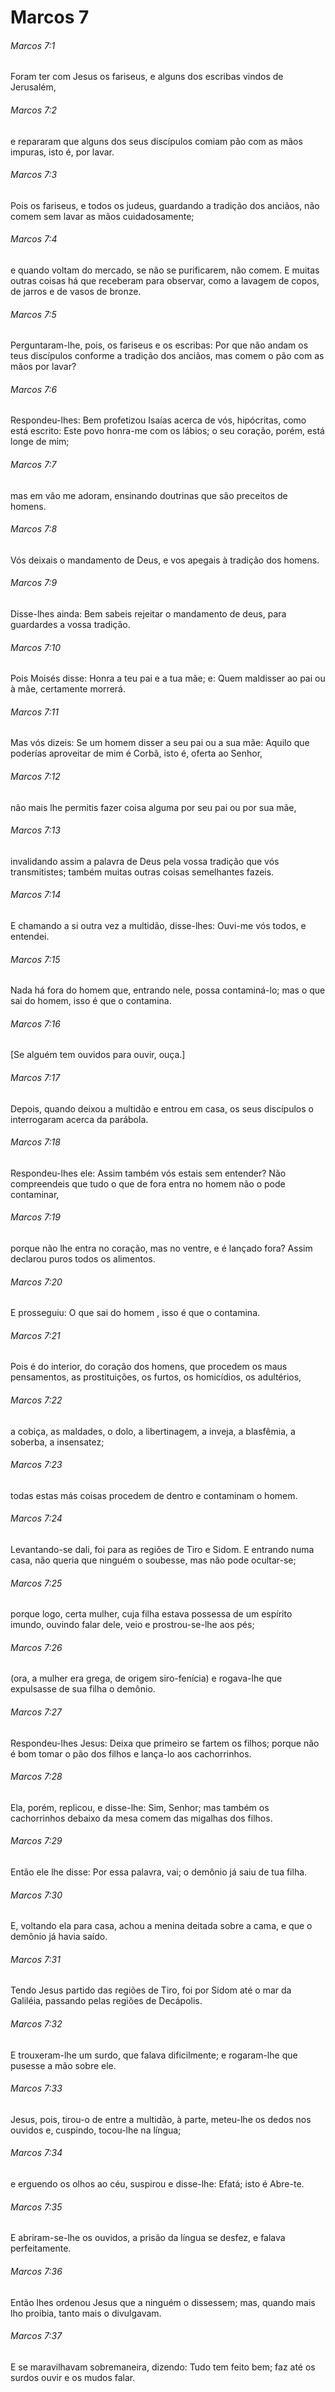 # Marcos 7

###### Marcos 7:1

Foram ter com Jesus os fariseus, e alguns dos escribas vindos de Jerusalém,

###### Marcos 7:2

e repararam que alguns dos seus discípulos comiam pão com as mãos impuras, isto é, por lavar.

###### Marcos 7:3

Pois os fariseus, e todos os judeus, guardando a tradição dos anciãos, não comem sem lavar as mãos cuidadosamente;

###### Marcos 7:4

e quando voltam do mercado, se não se purificarem, não comem. E muitas outras coisas há que receberam para observar, como a lavagem de copos, de jarros e de vasos de bronze.

###### Marcos 7:5

Perguntaram-lhe, pois, os fariseus e os escribas: Por que não andam os teus discípulos conforme a tradição dos anciãos, mas comem o pão com as mãos por lavar?

###### Marcos 7:6

Respondeu-lhes: Bem profetizou Isaías acerca de vós, hipócritas, como está escrito: Este povo honra-me com os lábios; o seu coração, porém, está longe de mim;

###### Marcos 7:7

mas em vão me adoram, ensinando doutrinas que são preceitos de homens.

###### Marcos 7:8

Vós deixais o mandamento de Deus, e vos apegais à tradição dos homens.

###### Marcos 7:9

Disse-lhes ainda: Bem sabeis rejeitar o mandamento de deus, para guardardes a vossa tradição.

###### Marcos 7:10

Pois Moisés disse: Honra a teu pai e a tua mãe; e: Quem maldisser ao pai ou à mãe, certamente morrerá.

###### Marcos 7:11

Mas vós dizeis: Se um homem disser a seu pai ou a sua mãe: Aquilo que poderías aproveitar de mim é Corbã, isto é, oferta ao Senhor,

###### Marcos 7:12

não mais lhe permitis fazer coisa alguma por seu pai ou por sua mãe,

###### Marcos 7:13

invalidando assim a palavra de Deus pela vossa tradição que vós transmitistes; também muitas outras coisas semelhantes fazeis.

###### Marcos 7:14

E chamando a si outra vez a multidão, disse-lhes: Ouvi-me vós todos, e entendei.

###### Marcos 7:15

Nada há fora do homem que, entrando nele, possa contaminá-lo; mas o que sai do homem, isso é que o contamina.

###### Marcos 7:16

[Se alguém tem ouvidos para ouvir, ouça.]

###### Marcos 7:17

Depois, quando deixou a multidão e entrou em casa, os seus discípulos o interrogaram acerca da parábola.

###### Marcos 7:18

Respondeu-lhes ele: Assim também vós estais sem entender? Não compreendeis que tudo o que de fora entra no homem não o pode contaminar,

###### Marcos 7:19

porque não lhe entra no coração, mas no ventre, e é lançado fora? Assim declarou puros todos os alimentos.

###### Marcos 7:20

E prosseguiu: O que sai do homem , isso é que o contamina.

###### Marcos 7:21

Pois é do interior, do coração dos homens, que procedem os maus pensamentos, as prostituições, os furtos, os homicídios, os adultérios,

###### Marcos 7:22

a cobiça, as maldades, o dolo, a libertinagem, a inveja, a blasfêmia, a soberba, a insensatez;

###### Marcos 7:23

todas estas más coisas procedem de dentro e contaminam o homem.

###### Marcos 7:24

Levantando-se dali, foi para as regiões de Tiro e Sidom. E entrando numa casa, não queria que ninguém o soubesse, mas não pode ocultar-se;

###### Marcos 7:25

porque logo, certa mulher, cuja filha estava possessa de um espírito imundo, ouvindo falar dele, veio e prostrou-se-lhe aos pés;

###### Marcos 7:26

(ora, a mulher era grega, de origem siro-fenícia) e rogava-lhe que expulsasse de sua filha o demônio.

###### Marcos 7:27

Respondeu-lhes Jesus: Deixa que primeiro se fartem os filhos; porque não é bom tomar o pão dos filhos e lança-lo aos cachorrinhos.

###### Marcos 7:28

Ela, porém, replicou, e disse-lhe: Sim, Senhor; mas também os cachorrinhos debaixo da mesa comem das migalhas dos filhos.

###### Marcos 7:29

Então ele lhe disse: Por essa palavra, vai; o demônio já saiu de tua filha.

###### Marcos 7:30

E, voltando ela para casa, achou a menina deitada sobre a cama, e que o demônio já havia saído.

###### Marcos 7:31

Tendo Jesus partido das regiões de Tiro, foi por Sidom até o mar da Galiléia, passando pelas regiões de Decápolis.

###### Marcos 7:32

E trouxeram-lhe um surdo, que falava dificilmente; e rogaram-lhe que pusesse a mão sobre ele.

###### Marcos 7:33

Jesus, pois, tirou-o de entre a multidão, à parte, meteu-lhe os dedos nos ouvidos e, cuspindo, tocou-lhe na língua;

###### Marcos 7:34

e erguendo os olhos ao céu, suspirou e disse-lhe: Efatá; isto é Abre-te.

###### Marcos 7:35

E abriram-se-lhe os ouvidos, a prisão da língua se desfez, e falava perfeitamente.

###### Marcos 7:36

Então lhes ordenou Jesus que a ninguém o dissessem; mas, quando mais lho proibia, tanto mais o divulgavam.

###### Marcos 7:37

E se maravilhavam sobremaneira, dizendo: Tudo tem feito bem; faz até os surdos ouvir e os mudos falar.

